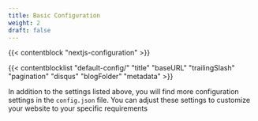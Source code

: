 ```yaml
---
title: Basic Configuration 
weight: 2
draft: false
---
```


{{< contentblock "nextjs-configuration" >}}


{{< contentblocklist "default-config/" "title" "baseURL" "trailingSlash" "pagination" "disqus" "blogFolder" "metadata" >}}

In addition to the settings listed above, you will find more configuration settings in the `config.json` file. You can adjust these settings to customize your website to your specific requirements